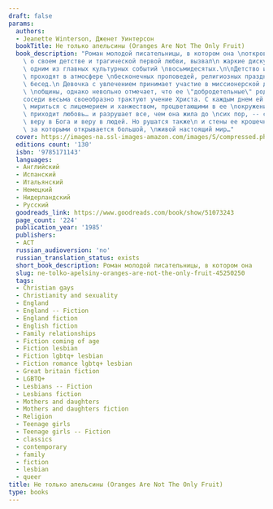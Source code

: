 ```yaml
---
draft: false
params:
  authors:
  - Jeanette Winterson, Дженет Уинтерсон
  bookTitle: Не только апельсины (Oranges Are Not The Only Fruit)
  book_description: "Роман молодой писательницы, в котором она \nоткровенно рассказала\
    \ о своем детстве и трагической первой любви, вызвал\n жаркие дискуссии и стал\
    \ одним из главных культурных событий \nвосьмидесятых.\n\nДетство и юность Дженет\
    \ проходят в атмосфере \nбесконечных проповедей, религиозных праздников и душеспасительных\
    \ бесед.\n Девочка с увлечением принимает участие в миссионерской деятельности\
    \ \nобщины, однако невольно отмечает, что ее \"добродетельные\" родители и \n\
    соседи весьма своеобразно трактуют учение Христа. С каждым днем ей все \nтруднее\
    \ мириться с лицемерием и ханжеством, процветающими в ее \nокружении. Но однажды\
    \ приходит любовь… и разрушает все, чем она жила до \nсих пор, -- семью, карьеру,\
    \ веру в Бога и веру в людей. Но рушатся также\n и стены ее крошечного сообщества,\
    \ за которыми открывается большой, \nживой настоящий мир…"
  cover: https://images-na.ssl-images-amazon.com/images/S/compressed.photo.goodreads.com/books/1561805620l/51073243.jpg
  editions count: '130'
  isbn: '9785171143'
  languages:
  - Английский
  - Испанский
  - Итальянский
  - Немецкий
  - Нидерландский
  - Русский
  goodreads_link: https://www.goodreads.com/book/show/51073243
  page_count: '224'
  publication_year: '1985'
  publishers:
  - АСТ
  russian_audioversion: 'no'
  russian_translation_status: exists
  short_book_description: Роман молодой писательницы, в котором она
  slug: ne-tolko-apelsiny-oranges-are-not-the-only-fruit-45250250
  tags:
  - Christian gays
  - Christianity and sexuality
  - England
  - England -- Fiction
  - England fiction
  - English fiction
  - Family relationships
  - Fiction coming of age
  - Fiction lesbian
  - Fiction lgbtq+ lesbian
  - Fiction romance lgbtq+ lesbian
  - Great britain fiction
  - LGBTQ+
  - Lesbians -- Fiction
  - Lesbians fiction
  - Mothers and daughters
  - Mothers and daughters fiction
  - Religion
  - Teenage girls
  - Teenage girls -- Fiction
  - classics
  - contemporary
  - family
  - fiction
  - lesbian
  - queer
title: Не только апельсины (Oranges Are Not The Only Fruit)
type: books
---
```

